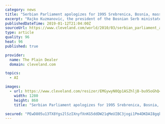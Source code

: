 ```yaml
---
category: news
title: "Serbian Parliament apologizes for 1995 Srebrenica, Bosnia, massacre; President Boris Tadic says it strengthens links to EU"
excerpt: "Rajko Kuzmanovic, the president of the Bosnian Serb ministate, said the declaration was \"unacceptable and counterproductive.\" Associated Press writers Jovana Gec in Belgrade, Irena Gajic in Banja Luka, Bosnia-Herzegovina contributed to this report."
publishedDateTime: 2019-01-12T21:04:00Z
sourceUrl: https://www.cleveland.com/world/2010/03/serbian_parliament_apologizes.html
type: article
quality: 96
heat: 96
published: true

provider:
  name: The Plain Dealer
  domain: cleveland.com

topics:
  - AI

images:
  - url: https://www.cleveland.com/resizer/EMGywyN0Qp1ASZhljB-bu95oGhQ=/1280x0/smart/advancelocal-adapter-image-uploads.s3.amazonaws.com/image.cleveland.com/home/cleve-media/width2048/img/world_impact/photo/serbia-boris-tadic-massacre-033110jpg-af71bef030ec35fb.jpg
    width: 1280
    height: 860
    title: "Serbian Parliament apologizes for 1995 Srebrenica, Bosnia, massacre; President Boris Tadic says it strengthens links to EU"

secured: "PEwD805u13TX8Ygs2lSzIXnyfXnKG5ddDW21qMeUIBC3jogi1Pm4DKDAI8gqknThhzyplj7JYkGelCvjEGoP47kwJEsJx57LWauQ+v6gm052erMb+/AwoOzliflt25DwNobsvS28HMyvCJkAeffGeTv2cONV7hjBzUmElMlIA/Jx5UEtgEAigcVMG3WWLRrqvV+R7gDW+wJg10n77CKsY8QzzXI1YsBDQOK0NEgg/VM0QyEPrJ+ySVABpXpaRpljktFIP25UZ6OpFQiUed5W18pz4gNyea+J/kWw3H/EU0WMNt4xIUZJC40bLJ9nZTY5;h9RY0Trh91YKabpLmq9s2A=="
---
```


